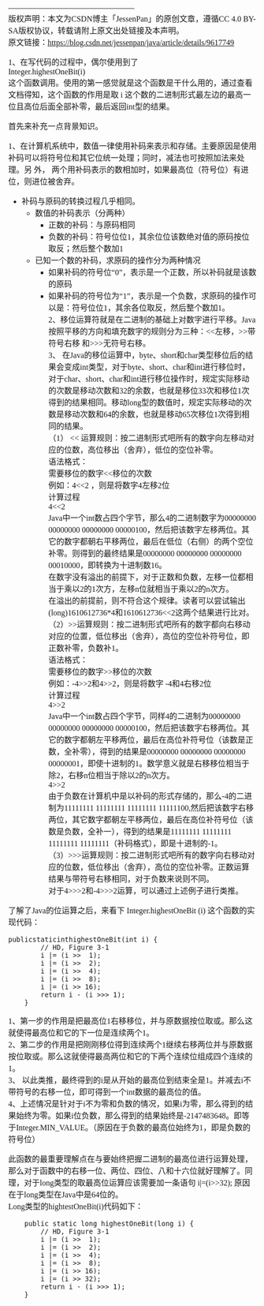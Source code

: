 <font face="SimSun" size=3>

————————————————   
版权声明：本文为CSDN博主「JessenPan」的原创文章，遵循CC 4.0 BY-SA版权协议，转载请附上原文出处链接及本声明。   
原文链接：https://blog.csdn.net/jessenpan/java/article/details/9617749

1、在写代码的过程中，偶尔使用到了   
Integer.highestOneBit(i)   
这个函数调用。使用的第一感觉就是这个函数是干什么用的，通过查看文档得知，这个函数的作用是取 i 这个数的二进制形式最左边的最高一位且高位后面全部补零，最后返回int型的结果。   
   
首先来补充一点背景知识。   
   
1、在计算机系统中，数值一律使用补码来表示和存储。主要原因是使用补码可以将符号位和其它位统一处理；同时，减法也可按照加法来处理。另 外，   两个用补码表示的数相加时，如果最高位（符号位）有进位，则进位被舍弃。   
- 补码与原码的转换过程几乎相同。   
    - 数值的补码表示（分两种）   
        - 正数的补码：与原码相同   
        - 负数的补码：符号位位1，其余位位该数绝对值的原码按位取反；然后整个数加1   
    - 已知一个数的补码，求原码的操作分为两种情况   
        - 如果补码的符号位“0”，表示是一个正数，所以补码就是该数的原码   
        - 如果补码的符号位为“1”，表示是一个负数，求原码的操作可以是：符号位位1，其余各位取反，然后整个数加1。   
2、移位运算符就是在二进制的基础上对数字进行平移。Java按照平移的方向和填充数字的规则分为三种：<<左移，>>带符号右移 和>>>无符号右移。   
3、 在Java的移位运算中，byte、short和char类型移位后的结果会变成int类型，对于byte、short、char和int进行移位时，对于char、short、char和int进行移位操作时，规定实际移动的次数是移动次数和32的余数，也就是移位33次和移位1次得到的结果相同。移动long型的数值时，规定实际移动的次数是移动次数和64的余数，也就是移动65次移位1次得到相同的结果。   
    （1） <<  运算规则：按二进制形式吧所有的数字向左移动对应的位数，高位移出（舍弃），低位的空位补零。   
    语法格式：   
         需要移位的数字<<移位的次数   
         例如：4<<2 ，则是将数字4左移2位   
     计算过程   
         4<<2   
        Java中一个int数占四个字节，那么4的二进制数字为00000000 00000000 00000000 00000100，然后把该数字左移两位。其它的数字都朝右平移两位，最后在低位（右侧）的两个空位补零。则得到的最终结果是00000000 00000000 00000000 00010000，即转换为十进制数16。   
         在数字没有溢出的前提下，对于正数和负数，左移一位都相当于乘以2的1次方，左移n位就相当于乘以2的n次方。   
         在溢出的前提前，则不符合这个规律。读者可以尝试输出(long)1610612736*4和1610612736<<2这两个结果进行比对。   
    （2）>>运算规则：按二进制形式吧所有的数字都向右移动对应的位置，低位移出（舍弃），高位的空位补符号位，即正数补零，负数补1。   
     语法格式：   
         需要移位的数字>>移位的次数   
         例如：-4>>2和4>>2，则是将数字 -4和4右移2位   
     计算过程   
         4>>2   
         Java中一个int数占四个字节，同样4的二进制为00000000 00000000 00000000 00000100，然后把该数字右移两位。其它的数字都朝左平移两位，最后在高位补符号位（该数是正数，全补零），得到的结果是00000000 00000000 00000000 00000001，即使十进制的1。数学意义就是右移移位相当于除2，右移n位相当于除以2的n次方。   
        4>>2   
         由于负数在计算机中是以补码的形式存储的，那么-4的二进制为11111111 11111111 11111111 11111100,然后把该数字右移两位，其它数字都朝左平移两位，最后在高位补符号位（该数是负数，全补一），得到的结果是11111111 11111111 11111111 11111111（补码格式），即是十进制的-1。   
    （3）>>>运算规则：按二进制形式吧所有的数字向右移动对应的位数，低位移出（舍弃），高位的空位补零。正数运算结果与带符号右移相同，对于负数来说则不同。   
         对于4>>>2和-4>>>2运算，可以通过上述例子进行类推。   
   
了解了Java的位运算之后，来看下  Integer.highestOneBit (i) 这个函数的实现代码：   
~~~   
publicstaticinthighestOneBit(int i) {   
        // HD, Figure 3-1   
        i |= (i >>  1);   
        i |= (i >>  2);   
        i |= (i >>  4);   
        i |= (i >>  8);   
        i |= (i >> 16);   
        return i - (i >>> 1);   
    }   
~~~
   
1、第一步的作用是把最高位1右移移位，并与原数据按位取或。那么这就使得最高位和它的下一位是连续两个1。   
2、第二步的作用是把刚刚移位得到连续两个1继续右移两位并与原数据按位取或。那么这就使得最高两位和它的下两个连续位组成四个连续的1。   
3、 以此类推，最终得到的i是从开始的最高位到结束全是1。并减去i不带符号的右移一位，即可得到一个int数据的最高位的值。   
4、上述情况是针对于i不为零和负数的情况，如果i为零，那么得到的结果始终为零。如果i位负数，那么得到的结果始终是-2147483648。即等于Integer.MIN_VALUE。（原因在于负数的最高位始终为1，即是负数的符号位）   
    
此函数的最重要理解点在与要始终把握二进制的最高位进行运算处理，那么对于函数中的右移一位、两位、四位、八和十六位就好理解了。同理，对于long类型的取最高位运算应该需要加一条语句 i|=(i>>32); 原因在于long类型在Java中是64位的。   
Long类型的hightestOneBit(i)代码如下：   
~~~
    public static long highestOneBit(long i) {   
        // HD, Figure 3-1   
        i |= (i >>  1);   
        i |= (i >>  2);   
        i |= (i >>  4);   
        i |= (i >>  8);   
        i |= (i >> 16);   
        i |= (i >> 32);   
        return i - (i >>> 1);   
    }   
~~~

</font>